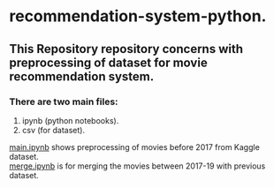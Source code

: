 # recommendation-system-python.

## This Repository repository concerns with preprocessing of dataset for movie recommendation system.

### There are two main files:
1. ipynb (python notebooks).
2. csv (for dataset).

<a href="https://github.com/Rudra-23/recommendation-system-python/blob/master/main.ipynb">main.ipynb</a> shows preprocessing of movies before 2017 from Kaggle dataset.
<br>
<a href="https://github.com/Rudra-23/recommendation-system-python/blob/master/merge.ipynb">merge.ipynb</a> is for merging the movies between 2017-19 with previous dataset. 
